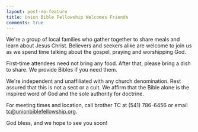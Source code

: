 ```yaml
---
layout: post-no-feature
title: Union Bible Fellowship Welcomes Friends
comments: true
---
```


We're a group of local families who gather together to share meals and learn about Jesus Christ.  Believers and seekers alike are welcome to join us as we spend time talking about the gospel, praying and worshipping God.

First-time attendees need not bring any food.  After that, please bring a dish to share.  We provide Bibles if you need them.

We're independent and unaffiliated with any church denomination.  Rest assured that this is not a sect or a cult.  We affirm that the Bible alone is the inspired word of God and the sole authority for doctrine.

For meeting times and location, call brother TC at (541) 786-6456 or email tc@unionbiblefellowship.org.

God bless, and we hope to see you soon!
